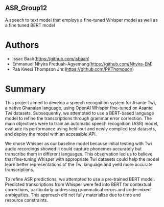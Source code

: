 ## ASR_Group12
A speech to text model that employs a fine-tuned Whisper model as well as a fine tuned BERT model

# Authors
- Issac Baah(https://github.com/isbaah)
- Emmanuel Nhyira Freduah-Agyemang(https://github.com/Nhyira-EM)
- Paa Kwesi Thompson Jnr.(https://github.com/PKThompson)

# Summary
This project aimed to develop a speech recognition system for Asante Twi, a native Ghanaian language, using OpenAI Whisper fine-tuned on Asante Twi datasets. Subsequently, we attempted to use a BERT-based language model to refine the transcriptions through grammar error correction. The main objectives were to train an automatic speech recognition (ASR) model, evaluate its performance using held-out and newly compiled test datasets, and deploy the model with an accessible API.

We chose Whisper as our baseline model because initial testing with Twi audio recordings showed it could capture phonemes accurately but transcribe them in different languages. This observation led us to believe that fine-tuning Whisper with appropriate Twi datasets could help the model learn better representations of the Twi language and yield more accurate transcriptions.

To refine ASR predictions, we attempted to use a pre-trained BERT model. Predicted transcriptions from Whisper were fed into BERT for contextual corrections, particularly addressing grammatical errors and code-mixed ambiguities. This approach did not fully materialize due to time and resource constraints.
